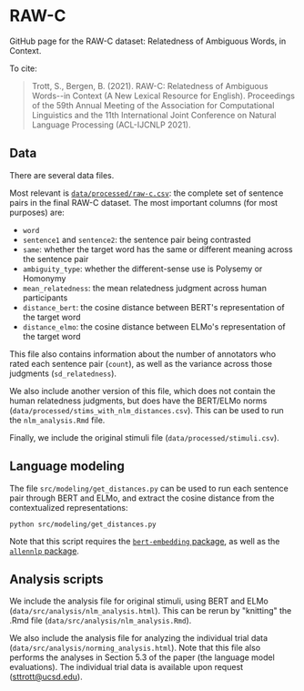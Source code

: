 # RAW-C

GitHub page for the RAW-C dataset: Relatedness of Ambiguous Words, in Context.

To cite:

> Trott, S., Bergen, B. (2021). RAW-C: Relatedness of Ambiguous Words--in Context (A New Lexical Resource for English). Proceedings of the 59th Annual Meeting of the Association for Computational Linguistics and the 11th International Joint Conference on Natural Language Processing (ACL-IJCNLP 2021).

## Data

There are several data files.

Most relevant is [`data/processed/raw-c.csv`](https://github.com/seantrott/raw-c/blob/main/data/processed/raw-c.csv): the complete set of sentence pairs in the final RAW-C dataset. The most important columns (for most purposes) are:

- `word` 
- `sentence1` and `sentence2`: the sentence pair being contrasted  
- `same`: whether the target word has the same or different meaning across the sentence pair  
- `ambiguity_type`: whether the different-sense use is Polysemy or Homonymy  
- `mean_relatedness`: the mean relatedness judgment across human participants  
- `distance_bert`: the cosine distance between BERT's representation of the target word  
- `distance_elmo`: the cosine distance between ELMo's representation of the target word  

This file also contains information about the number of annotators who rated each sentence pair (`count`), as well as the variance across those judgments (`sd_relatedness`). 

We also include another version of this file, which does not contain the human relatedness judgments, but does have the BERT/ELMo norms (`data/processed/stims_with_nlm_distances.csv`). This can be used to run the `nlm_analysis.Rmd` file.

Finally, we include the original stimuli file (`data/processed/stimuli.csv`).

## Language modeling

The file `src/modeling/get_distances.py` can be used to run each sentence pair through BERT and ELMo, and extract the cosine distance from the contextualized representations:

```
python src/modeling/get_distances.py
```

Note that this script requires the [`bert-embedding` package](https://pypi.org/project/bert-embedding/), as well as the [`allennlp` package](https://github.com/allenai/allennlp).

## Analysis scripts

We include the analysis file for original stimuli, using BERT and ELMo (`data/src/analysis/nlm_analysis.html`). This can be rerun by "knitting" the .Rmd file (`data/src/analysis/nlm_analysis.Rmd`).  

We also include the analysis file for analyzing the individual trial data (`data/src/analysis/norming_analysis.html`). Note that this file also performs the analyses in Section 5.3 of the paper (the language model evaluations). The individual trial data is available upon request (sttrott@ucsd.edu). 